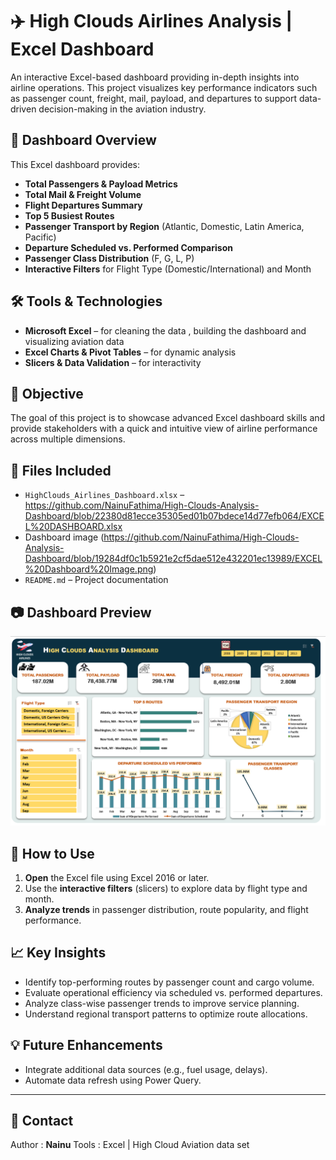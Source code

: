 # ✈️ High Clouds Airlines Analysis | Excel Dashboard

An interactive Excel-based dashboard providing in-depth insights into airline operations. This project visualizes key performance indicators such as passenger count, freight, mail, payload, and departures to support data-driven decision-making in the aviation industry.

## 📌 Dashboard Overview

This Excel dashboard provides:

- **Total Passengers & Payload Metrics**
- **Total Mail & Freight Volume**
- **Flight Departures Summary**
- **Top 5 Busiest Routes**
- **Passenger Transport by Region** (Atlantic, Domestic, Latin America, Pacific)
- **Departure Scheduled vs. Performed Comparison**
- **Passenger Class Distribution** (F, G, L, P)
- **Interactive Filters** for Flight Type (Domestic/International) and Month

## 🛠️ Tools & Technologies

- **Microsoft Excel** – for cleaning the data , building the dashboard and visualizing aviation data
- **Excel Charts & Pivot Tables** – for dynamic analysis
- **Slicers & Data Validation** – for interactivity

## 📌 Objective

The goal of this project is to showcase advanced Excel dashboard skills and provide stakeholders with a quick and intuitive view of airline performance across multiple dimensions.

## 📁 Files Included

- `HighClouds_Airlines_Dashboard.xlsx` – https://github.com/NainuFathima/High-Clouds-Analysis-Dashboard/blob/22380d81ecce35305ed01b07bdece14d77efb064/EXCEL%20DASHBOARD.xlsx
- Dashboard image (https://github.com/NainuFathima/High-Clouds-Analysis-Dashboard/blob/19284df0c1b5921e2cf5dae512e432201ec13989/EXCEL%20Dashboard%20Image.png)
- `README.md` – Project documentation

## 📷 Dashboard Preview

![Dashboard Preview](https://github.com/NainuFathima/High-Clouds-Analysis-Dashboard/blob/19284df0c1b5921e2cf5dae512e432201ec13989/EXCEL%20Dashboard%20Image.png)

## 🚀 How to Use

1. **Open** the Excel file using Excel 2016 or later.
2. Use the **interactive filters** (slicers) to explore data by flight type and month.
3. **Analyze trends** in passenger distribution, route popularity, and flight performance.

## 📈 Key Insights

- Identify top-performing routes by passenger count and cargo volume.
- Evaluate operational efficiency via scheduled vs. performed departures.
- Analyze class-wise passenger trends to improve service planning.
- Understand regional transport patterns to optimize route allocations.

## 💡 Future Enhancements

- Integrate additional data sources (e.g., fuel usage, delays).
- Automate data refresh using Power Query.

---

## 📩 Contact

Author : **Nainu**
Tools : Excel | High Cloud Aviation data set










